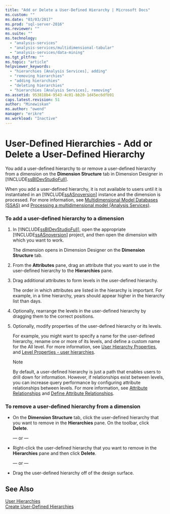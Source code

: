 ```yaml
---
title: "Add or Delete a User-Defined Hierarchy | Microsoft Docs"
ms.custom: ""
ms.date: "03/03/2017"
ms.prod: "sql-server-2016"
ms.reviewer: ""
ms.suite: ""
ms.technology: 
  - "analysis-services"
  - "analysis-services/multidimensional-tabular"
  - "analysis-services/data-mining"
ms.tgt_pltfrm: ""
ms.topic: "article"
helpviewer_keywords: 
  - "hierarchies [Analysis Services], adding"
  - "removing hierarchies"
  - "adding hierarchies"
  - "deleting hierarchies"
  - "hierarchies [Analysis Services], removing"
ms.assetid: 953818b4-9543-4c01-bb20-1d45ec6dfb91
caps.latest.revision: 51
author: "Minewiskan"
ms.author: "owend"
manager: "erikre"
ms.workload: "Inactive"
---
```

# User-Defined Hierarchies - Add or Delete a User-Defined Hierarchy
  You add a user-defined hierarchy to or remove a user-defined hierarchy from a dimension on the **Dimension Structure** tab in Dimension Designer in [!INCLUDE[ssBIDevStudioFull](../../includes/ssbidevstudiofull-md.md)].  
  
 When you add a user-defined hierarchy, it is not available to users until it is instantiated in an [!INCLUDE[ssASnoversion](../../includes/ssasnoversion-md.md)] instance and the dimension is processed. For more information, see [Multidimensional Model Databases &#40;SSAS&#41;](../../analysis-services/multidimensional-models/multidimensional-model-databases-ssas.md) and [Processing a multidimensional model &#40;Analysis Services&#41;](../../analysis-services/multidimensional-models/processing-a-multidimensional-model-analysis-services.md).  
  
### To add a user-defined hierarchy to a dimension  
  
1.  In [!INCLUDE[ssBIDevStudioFull](../../includes/ssbidevstudiofull-md.md)], open the appropriate [!INCLUDE[ssASnoversion](../../includes/ssasnoversion-md.md)] project, and then open the dimension with which you want to work.  
  
     The dimension opens in Dimension Designer on the **Dimension Structure** tab.  
  
2.  From the **Attributes** pane, drag an attribute that you want to use in the user-defined hierarchy to the **Hierarchies** pane.  
  
3.  Drag additional attributes to form levels in the user-defined hierarchy.  
  
     The order in which attributes are listed in the hierarchy is important. For example, in a time hierarchy, years should appear higher in the hierarchy list than days.  
  
4.  Optionally, rearrange the levels in the user-defined hierarchy by dragging them to the correct positions.  
  
5.  Optionally, modify properties of the user-defined hierarchy or its levels.  
  
     For example, you might want to specify a name for the user-defined hierarchy, rename one or more of its levels, and define a custom name for the All level. For more information, see [User Hierarchy Properties](../../analysis-services/multidimensional-models-olap-logical-dimension-objects/user-hierarchies-properties.md), and [Level Properties - user hierarchies](../../analysis-services/multidimensional-models-olap-logical-dimension-objects/user-hierarchies-level-properties.md).  
  
    > [!NOTE]  
    >  By default, a user-defined hierarchy is just a path that enables users to drill down for information. However, if relationships exist between levels, you can increase query performance by configuring attribute relationships between levels. For more information, see [Attribute Relationships](../../analysis-services/multidimensional-models-olap-logical-dimension-objects/attribute-relationships.md) and [Define Attribute Relationships](../../analysis-services/multidimensional-models/attribute-relationships-define.md).  
  
### To remove a user-defined hierarchy from a dimension  
  
-   On the **Dimension Structure** tab, click the user-defined hierarchy that you want to remove in the **Hierarchies** pane. On the toolbar, click **Delete**.  
  
     — or —  
  
-   Right-click the user-defined hierarchy that you want to remove in the **Hierarchies** pane and then click **Delete**.  
  
     — or —  
  
-   Drag the user-defined hierarchy off of the design surface.  
  
## See Also  
 [User Hierarchies](../../analysis-services/multidimensional-models-olap-logical-dimension-objects/user-hierarchies.md)   
 [Create User-Defined Hierarchies](../../analysis-services/multidimensional-models/user-defined-hierarchies-create.md)  
  
  
